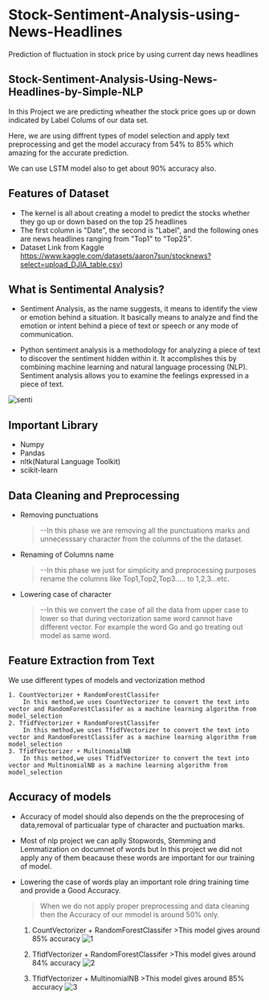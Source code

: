 # Stock-Sentiment-Analysis-using-News-Headlines

Prediction of fluctuation in stock price by using current day news headlines

## Stock-Sentiment-Analysis-Using-News-Headlines-by-Simple-NLP
In this Project we are predicting wheather the stock price goes up or down indicated by Label Colums of our data set.

Here, we are using diffrent types of model selection and apply text preprocessing and get the model accuracy from 54% to 85% which amazing for the accurate prediction.

We can use LSTM model also to get about 90% accuracy also. 


## Features of Dataset
* The kernel is all about creating a model to predict the stocks whether they go up or down based on the top 25 headlines
* The first column is "Date", the second is "Label", and the following ones are news headlines ranging from "Top1" to "Top25".
* Dataset Link from Kaggle  https://www.kaggle.com/datasets/aaron7sun/stocknews?select=upload_DJIA_table.csv)


## What is Sentimental Analysis? 
* Sentiment Analysis, as the name suggests, it means to identify the view or emotion behind a situation. It basically means to analyze and find the emotion or intent behind a piece of text or speech or any mode of communication.

* Python sentiment analysis is a methodology for analyzing a piece of text to discover the sentiment hidden within it. It accomplishes this by combining machine learning and natural language processing (NLP). Sentiment analysis allows you to examine the feelings expressed in a piece of text.


![senti](https://user-images.githubusercontent.com/90321099/175671498-5947c058-c10f-4b5c-bb7e-ae411359a0a2.png)


## Important Library
* Numpy
* Pandas
* nltk(Natural Language Toolkit)
* scikit-learn


## Data Cleaning and  Preprocessing
* Removing punctuations
  > --In this phase we are removing all the punctuations marks and unnecesssary character from the columns of the the dataset.

* Renaming of Columns name
  >--In this phase we just for simplicity and preprocessing purposes rename the columns like Top1,Top2,Top3..... to 1,2,3...etc.
* Lowering case of character
  >--In this we convert the case of all the data from upper case to lower so that during vectorization same word cannot have different vector. For example the word Go and go treating out model as same word. 


## Feature Extraction from Text
We use different types of models and vectorization method 
    
    1. CountVectorizer + RandomForestClassifer
        In this method,we uses CountVectorizer to convert the text into vector and RandomForestClassifer as a machine learning algorithm from model_selection
    2. TfidfVectorizer + RandomForestClassifer
        In this method,we uses TfidfVectorizer to convert the text into vector and RandomForestClassifer as a machine learning algorithm from model_selection
    3. TfidfVectorizer + MultinomialNB
        In this method,we uses TfidfVectorizer to convert the text into vector and MultinomialNB as a machine learning algorithm from model_selection
    
    
    
## Accuracy of models
* Accuracy of model should also depends on the the preprocesing of data,removal of particualar type of character and puctuation marks.
* Most of nlp project we can aplly Stopwords, Stemming and Lemmatization on documnet of words but In this project we did not apply any of them beacause these words are important for our training of model.
* Lowering the case of words play an important role dring training time and provide a Good Accuracy.


  >When we do not apply proper preprocessing and data cleaning then the Accuracy of our mmodel is around 50% only.
    1. CountVectorizer + RandomForestClassifer
      >This model gives around 85% accuracy
  ![1](https://user-images.githubusercontent.com/90321099/175764837-f047d638-0fda-4bd2-8376-a80a4e9219f9.png)

     2. TfidfVectorizer + RandomForestClassifer
      >This model gives around 84% accuracy
    ![2](https://user-images.githubusercontent.com/90321099/175764886-97690524-8b6d-486a-b330-aa063987842d.png)

    3. TfidfVectorizer + MultinomialNB
      >This model gives around 85% accuracy
    ![3](https://user-images.githubusercontent.com/90321099/175764893-6278dfca-50b8-4d70-a657-c2cbfbd305dd.png)


    
    
    
    